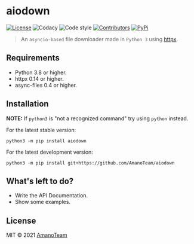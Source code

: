 # aiodown

[![License](https://img.shields.io/github/license/AmanoTeam/aiodown)](https://github.com/AmanoTeam/aiodown/raw/main/LICENSE)
![Codacy](https://app.codacy.com/project/badge/Grade/9333a571fcf442c78ac2fc9802d3ded3)
![Code style](https://img.shields.io/badge/code%20style-black-000000.svg)
[![Contributors](https://img.shields.io/github/contributors/AmanoTeam/aiodown.svg)](https://github.com/AmanoTeam/aiodown/graphs/contributors)
[![PyPi](https://badge.fury.io/py/aiodown.svg)](https://pypi.org/project/aiodown/)

> An `asyncio-based` file downloader made in `Python 3` using [httpx](https://github.com/encode/httpx).

## Requirements

- Python 3.8 or higher.
- httpx 0.14 or higher.
- async-files 0.4 or higher.

## Installation

**NOTE:** If `python3` is "not a recognized command" try using `python` instead.

For the latest stable version:<br>
```
python3 -m pip install aiodown
```

For the latest development version:<br>
```
python3 -m pip install git+https://github.com/AmanoTeam/aiodown
```

## What's left to do?

- Write the API Documentation.
- Show some examples.

## License

MIT © 2021 [AmanoTeam](https://github.com/AmanoTeam)